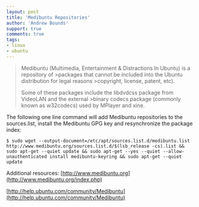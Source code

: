 ```yaml
---
layout: post
title: 'Medibuntu Repositories'
author: 'Andrew Bounds'
support: true
comments: true
tags:
- linux
- ubuntu
---
```


> Medibuntu (Multimedia, Entertainment & Distractions In Ubuntu) is a repository of >packages that cannot be included into the Ubuntu distribution for legal reasons >copyright, license, patent, etc).
>
> Some of these packages include the libdvdcss package from VideoLAN and the external >binary codecs package (commonly known as w32codecs) used by MPlayer and xine.

The following one line command will add Medibuntu repositories to the sources.list, install the Medibuntu GPG key and resynchronize the package index:

```shell
$ sudo wget --output-document=/etc/apt/sources.list.d/medibuntu.list http://www.medibuntu.org/sources.list.d/$(lsb_release -cs).list && sudo apt-get --quiet update && sudo apt-get --yes --quiet --allow-unauthenticated install medibuntu-keyring && sudo apt-get --quiet update
```

Additional resources:
[http://www.medibuntu.org](http://www.medibuntu.org/index.php)

[http://help.ubuntu.com/community/Medibuntu](http://help.ubuntu.com/community/Medibuntu)
